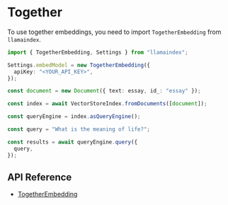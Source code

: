 # Together

To use together embeddings, you need to import `TogetherEmbedding` from `llamaindex`.

```ts
import { TogetherEmbedding, Settings } from "llamaindex";

Settings.embedModel = new TogetherEmbedding({
  apiKey: "<YOUR_API_KEY>",
});

const document = new Document({ text: essay, id_: "essay" });

const index = await VectorStoreIndex.fromDocuments([document]);

const queryEngine = index.asQueryEngine();

const query = "What is the meaning of life?";

const results = await queryEngine.query({
  query,
});
```

## API Reference

- [TogetherEmbedding](../../../api/classes/TogetherEmbedding.md)
